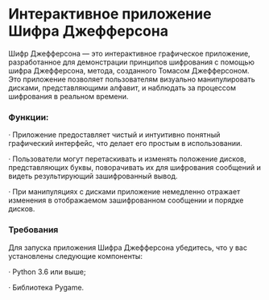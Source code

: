 # Интерактивное приложение Шифра Джефферсона

Шифр Джефферсона — это интерактивное графическое приложение, разработанное для демонстрации принципов шифрования с помощью шифра Джефферсона, метода, созданного Томасом Джефферсоном. Это приложение позволяет пользователям визуально манипулировать дисками, представляющими алфавит, и наблюдать за процессом шифрования в реальном времени.

### Функции:

· Приложение предоставляет чистый и интуитивно понятный графический интерфейс, что делает его простым в использовании.

· Пользователи могут перетаскивать и изменять положение дисков, представляющих буквы, поворачивать их для шифрования сообщений и видеть результирующий зашифрованный вывод.

· При манипуляциях с дисками приложение немедленно отражает изменения в отображаемом зашифрованном сообщении и порядке дисков.

### Требования

Для запуска приложения Шифра Джефферсона убедитесь, что у вас установлены следующие компоненты:

· Python 3.6 или выше;

· Библиотека Pygame.
